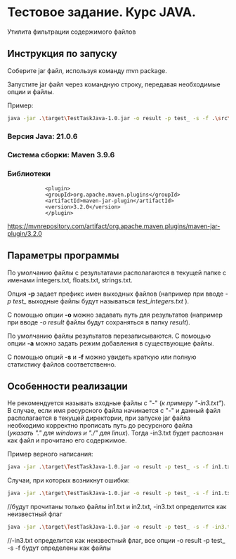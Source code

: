 
# Тестовое задание. Курс JAVA.

Утилита фильтрации содержимого файлов

## Инструкция по запуску

Соберите jar файл, используя команду mvn package.

Запустите jar файл через командную строку, передавая необходимые опции и файлы.

Пример:
```bash
java -jar .\target\TestTaskJava-1.0.jar -o result -p test_ -s -f .\src\main\resources\in1.txt .\src\main\resources\in2.txt
```

### Версия Java: 21.0.6
### Система сборки: Maven 3.9.6
### Библиотеки
                <plugin>
                <groupId>org.apache.maven.plugins</groupId>
                <artifactId>maven-jar-plugin</artifactId>
                <version>3.2.0</version>
                </plugin>
https://mvnrepository.com/artifact/org.apache.maven.plugins/maven-jar-plugin/3.2.0

## Параметры программы
По умолчанию файлы с результатами располагаются в текущей папке с именами integers.txt, floats.txt, strings.txt.

Опция **-p** задает префикс имен выходных файлов (например при вводе *-p test_* выходные файлы будут называться *test_integers.txt* ).

C помощью опции **-o** можно задавать путь для результатов (например при вводе *-o result* файлы будут сохраняться в папку *result*).

По умолчанию файлы результатов перезаписываются. С помощью опции **-a** можно задать режим добавления в существующие файлы.

С помощью опций **-s** и **-f** можно увидеть краткую или полную статистику файлов соответственно.

## Особенности реализации
Не рекомендуется называть входные файлы с "-" (*к примеру "-in3.txt"*). В случае, если имя ресурсного файла начинается с "-" и данный файл 
располагается в текущей директории, при запуске jar файла необходимо корректно прописать путь до ресурсного файла              
(*указать ".\" для windows и "./" для linux*). Тогда -in3.txt будет распознан как файл и прочитано его содержимое.

Пример верного написания:
```bash
java -jar .\target\TestTaskJava-1.0.jar -o result -p test_ -s -f in1.txt in2.txt .\-in3.txt
```

Случаи, при которых возникнут ошибки:
```bash
java -jar .\target\TestTaskJava-1.0.jar -o result -p test_ -s -f in1.txt in2.txt -in3.txt
```
//будут прочитаны только файлы in1.txt и in2.txt, -in3.txt определится как неизвестный флаг


```bash
java -jar .\target\TestTaskJava-1.0.jar -o result -p test_ -s -f -in3.txt
```
//-in3.txt определится как неизвестный флаг, все опции -o result -p test_ -s -f будут определены как файлы



